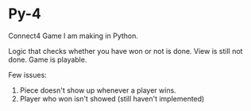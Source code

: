 # Py-4
Connect4 Game I am making in Python.

Logic that checks whether you have won or not is done. View is still not done. Game is playable.

Few issues:
1. Piece doesn't show up whenever a player wins.
2. Player who won isn't showed (still haven't implemented)

